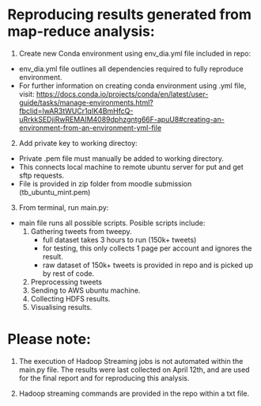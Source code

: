# Reproducing results generated from map-reduce analysis: 

1. Create new Conda environment using env_dia.yml file included in repo:
  - env_dia.yml file outlines all dependencies required to fully reproduce environment. 
  - For further information on creating conda environment using .yml file, visit:
     https://docs.conda.io/projects/conda/en/latest/user-guide/tasks/manage-environments.html?fbclid=IwAR3tWUCr1qIK4BmHfcQ-uRrkkSEDjiRwREMAIM4089dphzgntg66F-apuU8#creating-an-environment-from-an-environment-yml-file

2. Add private key to working directoy:
  - Private .pem file must manually be added to working directory.  
  - This connects local machine to remote ubuntu server for put and get sftp requests. 
  - File is provided in zip folder from moodle submission (tb_ubuntu_mint.pem)
  
3. From terminal, run main.py: 
  - main file runs all possible scripts. Posible scripts include: 
      1. Gathering tweets from tweepy. 
           - full dataset takes 3 hours to run (150k+ tweets)
           - for testing, this only collects 1 page per account and ignores the result.
           - raw dataset of 150k+ tweets is provided in repo and is picked up by rest of code. 
      2. Preprocessing tweets
      3. Sending to AWS ubuntu machine. 
      4. Collecting HDFS results. 
      5. Visualising results. 
      
# Please note: 

1. The execution of Hadoop Streaming jobs is not automated within the main.py file. 
   The results were last collected on April 12th, and are used for the final report and for 
   reproducing this analysis. 

2. Hadoop streaming commands are provided in the repo within a txt file. 


